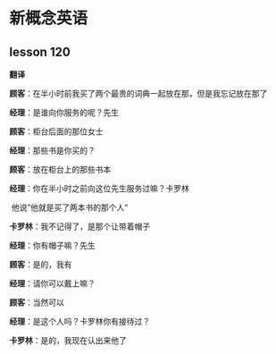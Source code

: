 # 新概念英语

## lesson 120

**翻译**

**顾客**：在半小时前我买了两个最贵的词典一起放在那，但是我忘记放在那了

**经理**：是谁向你服务的呢？先生

**顾客**：柜台后面的那位女士

**经理**：那些书是你买的？

**顾客**：放在柜台上的那些书本

**经理**：你在半小时之前向这位先生服务过嘛？卡罗林

​			他说”他就是买了两本书的那个人“

**卡罗林**：我不记得了，是那个让带着帽子

**经理**：你有帽子嘛？先生

**顾客**：是的，我有

**经理**：请你可以戴上嘛？

**顾客**：当然可以

**经理**：是这个人吗？卡罗林你有接待过？

**卡罗林**：是的，我现在认出来他了